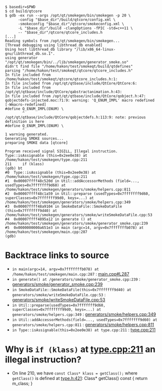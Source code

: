 ```
$ basedir=$PWD
$ cd build/qtcore
$ gdb -ex run --args /opt/qt/smokegen/bin/smokegen -p 20 \
      -config "$base_dir"/build/qtcore/config.xml \
      -smokeconfig "$base_dir"/qtcore/smokeconfig.xml \
      -L "$base_dir"/build -clangOptions -fPIC -std=c++11 \
      -- "$base_dir"/qtcore/qtcore_includes.h
[...]
Reading symbols from /opt/qt/smokegen/bin/smokegen...
[Thread debugging using libthread_db enabled]
Using host libthread_db library "/lib/x86_64-linux-gnu/libthread_db.so.1".
using generator "/opt/qt/smokegen/bin/../lib/smokegen/generator_smoke.so"
didn't find file "/home/hakon/test/smokeqt/build/qtdefines"
parsing "/home/hakon/test/smokeqt/qtcore/qtcore_includes.h"
In file included from /home/hakon/test/smokeqt/qtcore/qtcore_includes.h:1:
In file included from /opt/qt/qtbase/include/QtCore/QtCore:6:
In file included from /opt/qt/qtbase/include/QtCore/qabstractanimation.h:43:
In file included from /opt/qt/qtbase/include/QtCore/qobject.h:47:
qobjectdefs-injected.moc:71:9: warning: 'Q_ENUM_IMPL' macro redefined [-Wmacro-redefined]
#define Q_ENUM_IMPL(ENUM) \
        ^
/opt/qt/qtbase/include/QtCore/qobjectdefs.h:113:9: note: previous definition is here
#define Q_ENUM_IMPL(ENUM) \
        ^
1 warning generated.
Generating SMOKE sources...
preparing SMOKE data [qtcore]

Program received signal SIGILL, Illegal instruction.
Type::isAssignable (this=0x2ee0e38) at /home/hakon/test/smokegen/type.cpp:211
211	    if (klass)
(gdb) bt
#0  Type::isAssignable (this=0x2ee0e38) at /home/hakon/test/smokegen/type.cpp:211
#1  0x00007ffff48c520d in Util::addAccessorMethods (field=..., usedTypes=0x7fffffff9d60) at /home/hakon/test/smokegen/generators/smoke/helpers.cpp:811
#2  0x00007ffff48c1a59 in Util::preparse (usedTypes=0x7fffffff9d60, superClasses=0x7fffffff99d0, keys=...) at /home/hakon/test/smokegen/generators/smoke/helpers.cpp:349
#3  0x00007ffff48a9104 in SmokeDataFile::SmokeDataFile (this=0x7fffffff9d40) at /home/hakon/test/smokegen/generators/smoke/writeSmokeDataFile.cpp:53
#4  0x00007ffff4895a12 in generate () at /home/hakon/test/smokegen/generators/smoke/generator_smoke.cpp:239
#5  0x0000000000a651e3 in main (argc=14, argv=0x7fffffffb078) at /home/hakon/test/smokegen/main.cpp:287
(gdb)

```
# Backtrace links to source
- `in main(argc=14, argv=0x7fffffffb078) at /home/hakon/test/smokegen/main.cpp:287` :
  [main.cpp#L287](https://github.com/hakonhagland/smokegen/blob/hwin32/main.cpp#L287)
- `in generate() at /generators/smoke/generator_smoke.cpp:239` :
  [generators/smoke/generator_smoke.cpp:239](https://github.com/hakonhagland/smokegen/blob/hwin32/generators/smoke/generator_smoke.cpp#L239)
- `in SmokeDataFile::SmokeDataFile(this=0x7fffffff9d40) at generators/smoke/writeSmokeDataFile.cpp:53` :
  [generators/smoke/writeSmokeDataFile.cpp:53](https://github.com/hakonhagland/smokegen/blob/hwin32/generators/smoke/writeSmokeDataFile.cpp#L53)
- `in Util::preparse(usedTypes=0x7fffffff9d60, superClasses=0x7fffffff99d0, keys=...) at generators/smoke/helpers.cpp:349` : [generators/smoke/helpers.cpp:349](https://github.com/hakonhagland/smokegen/blob/hwin32/generators/smoke/helpers.cpp#L349)
- `in Util::addAccessorMethods(field=..., usedTypes=0x7fffffff9d60) at generators/smoke/helpers.cpp:811` : [generators/smoke/helpers.cpp:811](https://github.com/hakonhagland/smokegen/blob/hwin32/generators/smoke/helpers.cpp#L811)
- `in Type::isAssignable(this=0x2ee0e38) at type.cpp:211` : [type.cpp:211](https://github.com/hakonhagland/smokegen/blob/hwin32/type.cpp#L211)

# Why is `if (klass)` at [type.cpp:211](https://github.com/hakonhagland/smokegen/blob/hwin32/type.cpp#L211) an illegal instruction?

- On line 210, we have `const Class* klass = getClass();` where `getClass()` is defined at [type.h:421](https://github.com/hakonhagland/smokegen/blob/hwin32/type.h#L421):
       Class* getClass() const { return m_class; }
